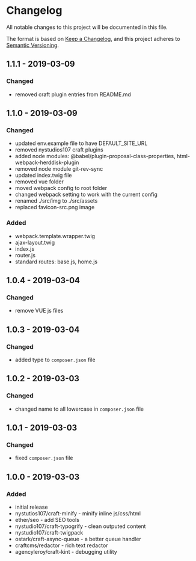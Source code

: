 # Changelog
All notable changes to this project will be documented in this file.

The format is based on [Keep a Changelog](https://keepachangelog.com/en/1.0.0/),
and this project adheres to [Semantic Versioning](https://semver.org/spec/v2.0.0.html).

## 1.1.1 - 2019-03-09
### Changed
- removed craft plugin entries from README.md

## 1.1.0 - 2019-03-09
### Changed
- updated env.example file to have DEFAULT_SITE_URL
- removed nystudios107 craft plugins
- added node modules: @babel/plugin-proposal-class-properties, html-webpack-herddisk-plugin
- removed node module git-rev-sync
- updated index.twig file
- removed vue folder
- moved webpack config to root folder
- changed webpack setting to work with the current config
- renamed ./src/img to ./src/assets
- replaced favicon-src.png image

### Added
- webpack.template.wrapper.twig
- ajax-layout.twig
- index.js
- router.js
- standard routes: base.js, home.js

## 1.0.4 - 2019-03-04
### Changed
- remove VUE js files

## 1.0.3 - 2019-03-04
### Changed
- added type to `composer.json` file

## 1.0.2 - 2019-03-03
### Changed
- changed name to all lowercase in `composer.json` file

## 1.0.1 - 2019-03-03
### Changed
- fixed `composer.json` file

## 1.0.0 - 2019-03-03
### Added
- initial release
- nystutios107/craft-minify - minify inline js/css/html
- ether/seo - add SEO tools
- nystudio107/craft-typogrify - clean outputed content
- nystudio107/craft-twigpack
- ostark/craft-async-queue - a better queue handler
- craftcms/redactor - rich text redactor
- agencyleroy/craft-kint - debugging utility